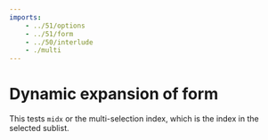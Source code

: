 ```yaml
---
imports:
    - ../51/options
    - ../51/form
    - ../50/interlude
    - ./multi
---
```


# Dynamic expansion of form

This tests `midx` or the multi-selection index, which is the index in
the selected sublist.
